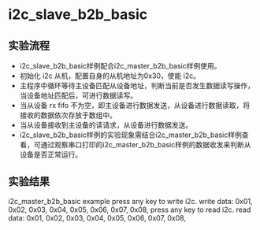 # i2c_slave_b2b_basic

## 实验流程

+ i2c_slave_b2b_basic样例配合i2c_master_b2b_basic样例使用。
+ 初始化 i2c 从机，配置自身的从机地址为0x30，使能 i2c。
+ 主程序中循环等待主设备匹配从设备地址，判断当前是否发生数据读写操作，当设备地址匹配后，可进行数据读写。
+ 当从设备 rx fifo 不为空，即主设备进行数据发送，从设备进行数据读取，将接收的数据依次存放于数组中。
+ 当从设备接收到主设备的读请求，从设备进行数据发送。
+ i2c_slave_b2b_basic样例的实验现象需结合i2c_master_b2b_basic样例查看，可通过观察串口打印的i2c_master_b2b_basic样例的数据收发来判断从设备是否正常运行。

## 实验结果

i2c_master_b2b_basic example
press any key to write i2c.
write data: 0x01, 0x02, 0x03, 0x04, 0x05, 0x06, 0x07, 0x08,
press any key to read i2c.
read data:  0x01, 0x02, 0x03, 0x04, 0x05, 0x06, 0x07, 0x08,